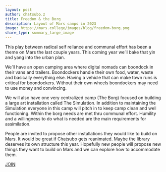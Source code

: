 ```yaml
---
layout: post
author: chatsubo.z
title: Freedom & the Borg
description: Layout of Mars camps in 2023
image: https://mars.college/images/blog/freedom-borg.png
share_type: summary_large_image
---
```


<p/>
This play between radical self reliance and communal effort has been a theme on Mars the last couple years. This coming year we’ll bake that yin and yang into the urban plan. 
<p/>

We’ll have an open camping area where digital nomads can boondock in their vans and trailers. Boondockers handle their own food, water, waste and basically everything else. Having a vehicle that can make town runs is critical for boondockers. Without their own wheels boondockers may need to use money and convincing.
<p/>

We will also have one very centralized camp (The Borg) focused on building a large art installation called The Simulation. In addition to maintaining the Simulation everyone in this camp will pitch in to keep camp clean and well functioning. Within the borg needs are met thru communal effort. Humility and a willingness to do what is needed are the main requirements for assimilation.
<p/>

People are invited to propose other installations they would like to build on Mars. It would be great if Chatsubo gets reanimated. Maybe the library deserves its own structure this year. Hopefully new people will propose new things they want to build on Mars and we can explore how to accommodate them.

<p/>
<a href="https://mars.college/join/">JOIN</a>
